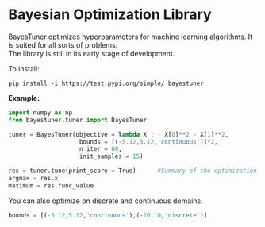 # Bayesian Optimization Library

BayesTuner optimizes hyperparameters for machine learning algorithms.  It is suited for all sorts of problems.  
The library is still in its early stage of development.

To install:

```
pip install -i https://test.pypi.org/simple/ bayestuner
```

**Example:**

```python
import numpy as np
from bayestuner.tuner import BayesTuner

tuner = BayesTuner(objective = lambda X : - X[0]**2 - X[1]**2,
                    bounds = [(-5.12,5.12,'continuous')]*2,
                    n_iter = 60,
                    init_samples = 15)

res = tuner.tune(print_score = True)      #Summary of the optimization
argmax = res.x
maximum = res.func_value
```

You can also optimize on discrete and continuous domains:

```python
bounds = [(-5.12,5.12,'continuous'),(-10,10,'discrete')]
```
